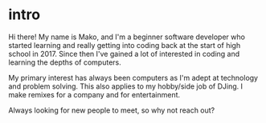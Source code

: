 # intro
Hi there! My name is Mako, and I'm a beginner software developer who started learning and really getting into
coding back at the start of high school in 2017. Since then I've gained a lot of interested in coding and learning
the depths of computers.

My primary interest has always been computers as I'm adept at technology and problem solving. This also applies to my
hobby/side job of DJing. I make remixes for a company and for entertainment.

Always looking for new people to meet, so why not reach out?
